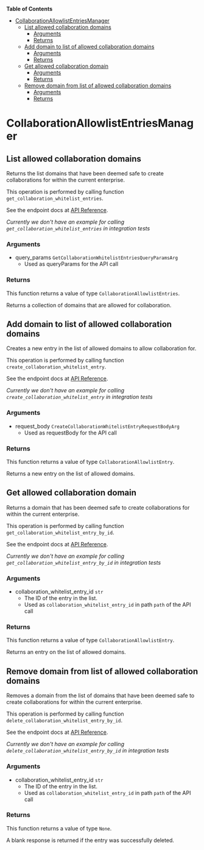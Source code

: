 <!-- START doctoc generated TOC please keep comment here to allow auto update -->
<!-- DON'T EDIT THIS SECTION, INSTEAD RE-RUN doctoc TO UPDATE -->
**Table of Contents**

- [CollaborationAllowlistEntriesManager](#collaborationallowlistentriesmanager)
  - [List allowed collaboration domains](#list-allowed-collaboration-domains)
    - [Arguments](#arguments)
    - [Returns](#returns)
  - [Add domain to list of allowed collaboration domains](#add-domain-to-list-of-allowed-collaboration-domains)
    - [Arguments](#arguments-1)
    - [Returns](#returns-1)
  - [Get allowed collaboration domain](#get-allowed-collaboration-domain)
    - [Arguments](#arguments-2)
    - [Returns](#returns-2)
  - [Remove domain from list of allowed collaboration domains](#remove-domain-from-list-of-allowed-collaboration-domains)
    - [Arguments](#arguments-3)
    - [Returns](#returns-3)

<!-- END doctoc generated TOC please keep comment here to allow auto update -->

# CollaborationAllowlistEntriesManager

## List allowed collaboration domains

Returns the list domains that have been deemed safe to create collaborations
for within the current enterprise.

This operation is performed by calling function `get_collaboration_whitelist_entries`.

See the endpoint docs at
[API Reference](https://developer.box.com/reference/get-collaboration-whitelist-entries/).

*Currently we don't have an example for calling `get_collaboration_whitelist_entries` in integration tests*

### Arguments

- query_params `GetCollaborationWhitelistEntriesQueryParamsArg`
  - Used as queryParams for the API call


### Returns

This function returns a value of type `CollaborationAllowlistEntries`.

Returns a collection of domains that are allowed for collaboration.


## Add domain to list of allowed collaboration domains

Creates a new entry in the list of allowed domains to allow
collaboration for.

This operation is performed by calling function `create_collaboration_whitelist_entry`.

See the endpoint docs at
[API Reference](https://developer.box.com/reference/post-collaboration-whitelist-entries/).

*Currently we don't have an example for calling `create_collaboration_whitelist_entry` in integration tests*

### Arguments

- request_body `CreateCollaborationWhitelistEntryRequestBodyArg`
  - Used as requestBody for the API call


### Returns

This function returns a value of type `CollaborationAllowlistEntry`.

Returns a new entry on the list of allowed domains.


## Get allowed collaboration domain

Returns a domain that has been deemed safe to create collaborations
for within the current enterprise.

This operation is performed by calling function `get_collaboration_whitelist_entry_by_id`.

See the endpoint docs at
[API Reference](https://developer.box.com/reference/get-collaboration-whitelist-entries-id/).

*Currently we don't have an example for calling `get_collaboration_whitelist_entry_by_id` in integration tests*

### Arguments

- collaboration_whitelist_entry_id `str`
  - The ID of the entry in the list.
  - Used as `collaboration_whitelist_entry_id` in path `path` of the API call


### Returns

This function returns a value of type `CollaborationAllowlistEntry`.

Returns an entry on the list of allowed domains.


## Remove domain from list of allowed collaboration domains

Removes a domain from the list of domains that have been deemed safe to create
collaborations for within the current enterprise.

This operation is performed by calling function `delete_collaboration_whitelist_entry_by_id`.

See the endpoint docs at
[API Reference](https://developer.box.com/reference/delete-collaboration-whitelist-entries-id/).

*Currently we don't have an example for calling `delete_collaboration_whitelist_entry_by_id` in integration tests*

### Arguments

- collaboration_whitelist_entry_id `str`
  - The ID of the entry in the list.
  - Used as `collaboration_whitelist_entry_id` in path `path` of the API call


### Returns

This function returns a value of type `None`.

A blank response is returned if the entry was
successfully deleted.


